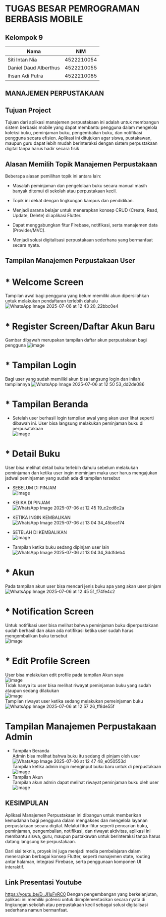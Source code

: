 # TUGAS BESAR PEMROGRAMAN BERBASIS MOBILE

## Kelompok 9

| Nama                  | NIM        |
|-----------------------|------------|
| Siti Intan Nia        | 4522210054 |
| Daniel Daud Alberthus | 4522210055 |
| Ihsan Adi Putra       | 4522210085 |

## MANAJEMEN PERPUSTAKAAN
## Tujuan Project
Tujuan dari aplikasi manajemen perpustakaan ini adalah untuk membangun sistem berbasis mobile yang dapat membantu pengguna dalam mengelola koleksi buku, peminjaman buku, pengembalian buku, dan notifikasi pengguna secara efisien. Aplikasi ini ditujukan agar siswa, pustakawan, maupun guru dapat lebih mudah berinteraksi dengan sistem perpustakaan digital tanpa harus hadir secara fisik

## Alasan Memilih Topik Manajemen Perpustakaan
Beberapa alasan pemilihan topik ini antara lain:
- Masalah peminjaman dan pengelolaan buku secara manual masih banyak ditemui di sekolah atau perpustakaan kecil.

- Topik ini dekat dengan lingkungan kampus dan pendidikan.

- Menjadi sarana belajar untuk menerapkan konsep CRUD (Create, Read, Update, Delete) di aplikasi Flutter.

- Dapat menggabungkan fitur Firebase, notifikasi, serta manajemen data (Provider/MVC).

- Menjadi solusi digitalisasi perpustakaan sederhana yang bermanfaat secara nyata.


## Tampilan Manajemen Perpustakaan User
# * Welcome Screen
Tampilan awal bagi pengguna yang belum memiliki akun dipersilahkan untuk melakukan pendaftaran terlebih dahulu
![WhatsApp Image 2025-07-06 at 12 43 20_22bbc0e4](https://github.com/user-attachments/assets/8123cb54-4b57-4fdd-b60b-c9a712188a0b)

# * Register Screen/Daftar Akun Baru
Gambar dibawah merupakan tampilan daftar akun perpustakaan bagi pengguna
![image](https://github.com/user-attachments/assets/ddd0ed7a-550b-4d33-b04c-e336c5598a91)

# * Tampilan Login
Bagi user yang sudah memiliki akun bisa langsung login dan inilah tampilannya
![WhatsApp Image 2025-07-06 at 12 50 53_dd2de086](https://github.com/user-attachments/assets/bde93e95-e912-418c-87cb-9ede0103cf7a)

# * Tampilan Beranda
* Setelah user berhasil login tampilan awal yang akan user lihat seperti dibawah ini.
User bisa langsung melakukan peminjaman buku di perpusatakaan<br> 
![image](https://github.com/user-attachments/assets/52929787-faf8-4177-b87e-b698571ae526)

# * Detail Buku
User bisa melihat detail buku terlebih dahulu sebelum melakukan peminjaman dan ketika user ingin meminjam maka user harus mengajukan jadwal peminjaman yang sudah ada di tampilan tersebut
* SEBELUM DI PINJAM<br>
![image](https://github.com/user-attachments/assets/3131a286-7f66-4fd9-94e4-23af0ff5972a)<br>

* KEtIKA DI PINJAM<br>
![WhatsApp Image 2025-07-06 at 12 45 19_c2cd8c2a](https://github.com/user-attachments/assets/dec4d81d-8225-4062-aa3c-514452f7cdbc)<br>

* KETIKA INGIN KEMBALIKAN<br>
![WhatsApp Image 2025-07-06 at 13 04 34_45bce174](https://github.com/user-attachments/assets/3ce96d9e-fe1a-4f4d-8abb-23187fbbf71d)<br>

* SETELAH DI KEMBALIKAN<br>
![image](https://github.com/user-attachments/assets/27f03340-b608-4158-b1de-3c5f6f95d7eb)<br>

* Tampilan ketika buku sedang dipinjam user lain<br>
![WhatsApp Image 2025-07-06 at 13 04 34_3ddfdeb4](https://github.com/user-attachments/assets/729eb139-69a4-4072-a84d-526d95b696cb)<br>

# * Akun
  Pada tampilan akun user bisa mencari jenis buku apa yang akan user pinjam
  ![WhatsApp Image 2025-07-06 at 12 45 51_f74fe4c2](https://github.com/user-attachments/assets/9b6b1334-1cd3-455b-a1b2-e26faab591ae)

# * Notification Screen
  Untuk notifikasi user bisa melihat bahwa peminjaman buku diperpustakaan sudah berhasil dan akan ada notifikasi ketika user sudah harus mengembalikan buku tersebut<br>
  ![image](https://github.com/user-attachments/assets/db93fec8-1601-43be-bcd3-5907c46b7484)<br>

# * Edit Profile Screen
  User bisa melakukan edit profile pada tampilan Akun saya<br>
  ![image](https://github.com/user-attachments/assets/76f976e5-f72a-48ae-b51f-d508ec0e72b5)<br>
  Tidak hanya itu user bisa melihat riwayat peminjaman buku yang sudah ataupun sedang dilakukan<br>
![image](https://github.com/user-attachments/assets/8890c6de-7b1b-4634-82ca-e8363eee2b99)<br>
  Tampilan riwayat user ketika sedang melakukan pemeinjaman buku<br>
  ![WhatsApp Image 2025-07-06 at 12 57 26_ff8de55f](https://github.com/user-attachments/assets/fac6e124-7328-4eb3-9e90-ba736c69ef3f)<br>

# Tampilan Manajemen Perpustakaan Admin
* Tampilan Beranda<br>
  Admin bisa melihat bahwa buku itu sedang di pinjam oleh user<br>
  ![WhatsApp Image 2025-07-06 at 12 47 48_e050553d](https://github.com/user-attachments/assets/b6956485-632d-4691-b9a8-4a8b18632155)<br>
  Tampilan ketika admin ingin menginput buku baru untuk di perpustakaan<br>
  ![image](https://github.com/user-attachments/assets/2e9f9a5b-0cde-40b7-b502-f36b6ee454fa)<br>
* Tampilan Akun<br>
  Tampilan akun admin dapat melihat riwayat peminjaman buku oleh user<br>
  ![image](https://github.com/user-attachments/assets/12388c1a-937f-4f2f-90ce-cad2a88fdc91)<br>

## KESIMPULAN

Aplikasi Manajemen Perpustakaan ini dibangun untuk memberikan kemudahan bagi pengguna dalam mengakses dan mengelola layanan perpustakaan secara digital. Melalui fitur-fitur seperti pencarian buku, peminjaman, pengembalian, notifikasi, dan riwayat aktivitas, aplikasi ini membantu siswa, guru, maupun pustakawan untuk berinteraksi tanpa harus datang langsung ke perpustakaan.

Dari sisi teknis, proyek ini juga menjadi media pembelajaran dalam menerapkan berbagai konsep Flutter, seperti manajemen state, routing antar halaman, integrasi Firebase, serta penggunaan komponen UI interaktif.

## Link Presentasi Youtube

https://youtu.be/D_JI1uFvRC0
Dengan pengembangan yang berkelanjutan, aplikasi ini memiliki potensi untuk diimplementasikan secara nyata di lingkungan sekolah atau perpustakaan kecil sebagai solusi digitalisasi sederhana namun bermanfaat.
